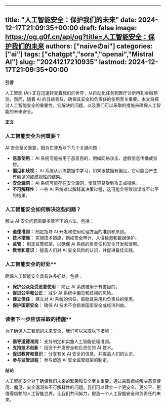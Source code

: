 
---
title: "人工智能安全：保护我们的未来"
date: 2024-12-17T21:09:35+00:00
draft: false
image: https://og.g0f.cn/api/og?title=人工智能安全：保护我们的未来
authors: ["naiveのai"]
categories: ["ai"]
tags: ["chatgpt","sora","openai","Mistral AI"]
slug: "20241217210935"
lastmod: 2024-12-17T21:09:35+00:00
---
**引言**

人工智能 (AI) 正在迅速转变着我们的世界，从自动化任务到医疗诊断再到金融预测。然而，随着 AI 的日益普及，确保其安全和负责任的使用至关重要。本文将探讨人工智能安全的重要性，它解决的问题，以及我们可以采取的措施来确保人工智能的未来安全。

**正文**

### 人工智能安全为何重要？

AI 安全至关重要，因为它涉及以下几个关键问题：

* **恶意使用：** AI 系统可能被用于恶意目的，例如网络攻击、虚假信息传播或监控。
* **偏见和歧视：** AI 系统从训练数据中学习，如果该数据有偏见，它可能会产生有偏见的或歧视性的结果。
* **安全漏洞：** AI 系统可能存在安全漏洞，使其容易受到攻击或操纵。
* **不可解释性：** 一些 AI 系统难以解释其决策过程，这可能会导致错误或不公平的结果。

### 人工智能安全如何解决这些问题？

解决 AI 安全问题需要多管齐下的方法，包括：

* **道德准则：** 制定指导 AI 开发和使用伦理方面的准则和原则。
* **技术措施：** 实施技术措施，例如安全审计、入侵检测和数据保护。
* **监管：** 制定监管框架，以确保 AI 系统的负责任和安全开发和使用。
* **教育和意识：** 提高人们对 AI 安全风险的认识，并促进最佳实践。

### 人工智能安全的好处**

确保人工智能安全具有许多好处，包括：

* **保护公众免受恶意使用：** 防止 AI 系统被用于有害目的。
* **促进公平和公正：** 减少 AI 系统中偏见和歧视的风险。
* **建立信任：** 建立对 AI 系统的信任，鼓励其采用和负责任的使用。
* **保护国家安全：** 确保 AI 技术不会损害国家安全或经济利益。

### 读者下一步应该采取的措施**

为了确保人工智能的未来安全，我们可以采取以下措施：

* **倡导道德准则：** 支持制定和实施人工智能伦理准则。
* **支持技术创新：** 投资于开发安全和负责任的 AI 技术。
* **促进教育和意识：** 分享有关 AI 安全的信息，并提高人们的认识。
* **参与监管进程：** 参与塑造 AI 安全监管框架的制定。

**结论**

人工智能安全对于确保我们未来的繁荣和安全至关重要。通过采取措施解决恶意使用、偏见、安全漏洞和不可解释性的问题，我们可以建立一个更安全、更公平、更值得信赖的人工智能世界。让我们共同努力，塑造一个人工智能安全和负责任的未来。